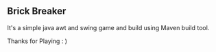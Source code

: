 ## Brick Breaker

It's a simple java awt and swing game and build using Maven build tool.

Thanks for Playing : )